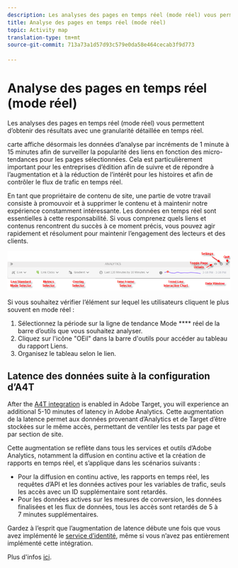 ```yaml
---
description: Les analyses des pages en temps réel (mode réel) vous permettent d’obtenir des résultats avec une granularité détaillée en temps réel.
title: Analyse des pages en temps réel (mode réel)
topic: Activity map
translation-type: tm+mt
source-git-commit: 713a73a1d57d93c579e0da58e464cecab3f9d773

---
```



# Analyse des pages en temps réel (mode réel)

Les analyses des pages en temps réel (mode réel) vous permettent d’obtenir des résultats avec une granularité détaillée en temps réel.

 carte  affiche désormais les données d’analyse par incréments de 1 minute à 15 minutes afin de surveiller la popularité des liens en fonction des micro-tendances pour les pages sélectionnées. Cela est particulièrement important pour les entreprises d’édition afin de suivre et de répondre à l’augmentation et à la réduction de l’intérêt pour les histoires et afin de contrôler le flux de trafic en temps réel.

En tant que propriétaire de contenu de site, une partie de votre travail consiste à promouvoir et à supprimer le contenu et à maintenir notre expérience constamment intéressante. Les données en temps réel sont essentielles à cette responsabilité. Si vous comprenez quels liens et contenus rencontrent du succès à ce moment précis, vous pouvez agir rapidement et résolument pour maintenir l’engagement des lecteurs et des clients.

![](assets/live_mode.png)

<!-- 

Describe what you can do with the feature: - what is the data shown? why do I see trend lines everywhere? how do I choose a period in the trend? what do the overlays represent in live mode? how do you compute the gainers and losers overlays? what is the auto update mode?

 -->

Si vous souhaitez vérifier l’élément sur lequel les utilisateurs cliquent le plus souvent en mode réel :

1. Sélectionnez la période sur la ligne de tendance Mode **** réel de la barre d’outils que vous souhaitez analyser.
1. Cliquez sur l&#39;icône &quot;OEil&quot; dans la barre d&#39;outils pour accéder au tableau du rapport Liens.
1. Organisez le tableau selon le lien.

## Latence des données suite à la configuration d’A4T

After the [A4T integration](https://docs.adobe.com/content/help/fr-FR/target/using/integrate/a4t/a4t.html) is enabled in Adobe Target, you will experience an additional 5-10 minutes of latency in Adobe Analytics. Cette augmentation de la latence permet aux données provenant d’Analytics et de Target d’être stockées sur le même accès, permettant de ventiler les tests par page et par section de site.

Cette augmentation se reflète dans tous les services et outils d’Adobe Analytics, notamment la diffusion en continu active et la création de rapports en temps réel, et s’applique dans les scénarios suivants :

* Pour la diffusion en continu active, les rapports en temps réel, les requêtes d’API et les données actives pour les variables de trafic, seuls les accès avec un ID supplémentaire sont retardés.
* Pour les données actives sur les mesures de conversion, les données finalisées et les flux de données, tous les accès sont retardés de 5 à 7 minutes supplémentaires.

Gardez à l’esprit que l’augmentation de latence débute une fois que vous avez implémenté le [service d’identité](https://marketing.adobe.com/resources/help/fr_FR/mcvid/), même si vous n’avez pas entièrement implémenté cette intégration.

Plus d&#39;infos [ici](/help/analyze/activity-map/activitymap-standard-live.md).